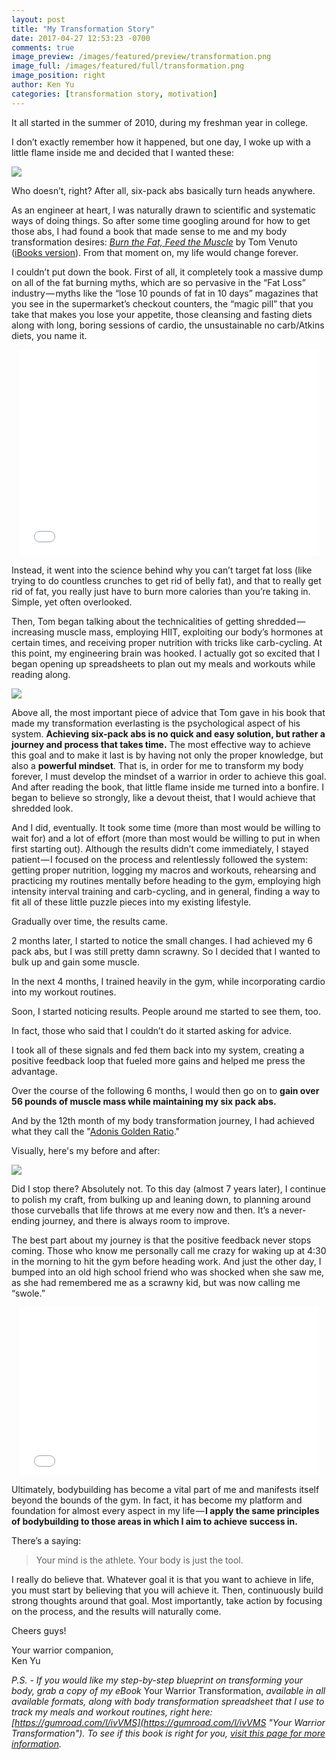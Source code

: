```yaml
---
layout: post
title: "My Transformation Story"
date: 2017-04-27 12:53:23 -0700
comments: true
image_preview: /images/featured/preview/transformation.png
image_full: /images/featured/full/transformation.png
image_position: right
author: Ken Yu
categories: [transformation story, motivation]
---
```


It all started in the summer of 2010, during my freshman year in college.

I don’t exactly remember how it happened, but one day, I woke up with a little flame inside me and decided that I wanted these:

<a href="/images/posts/transformation_story/abs.jpg" alt="Courtesy of the abs guys from Shilin Night Market — Taipei" class="image-link-wrapper">
  <img src="/images/posts/transformation_story/abs.jpg"/ class="max-width-image">
</a>

Who doesn’t, right? After all, six-pack abs basically turn heads anywhere.

As an engineer at heart, I was naturally drawn to scientific and systematic ways of doing things. So after some time googling around for how to get those abs, I had found a book that made sense to me and my body transformation desires:
*[Burn the Fat, Feed the Muscle](http://amzn.to/2qbz82v "Burn the Fat, Feed the Muscle")* by Tom Venuto ([iBooks version](https://itunes.apple.com/au/book/burn-the-fat-feed-the-muscle/id708413335?mt=11 "iBooks version")). From that moment on, my life would change forever.

I couldn’t put down the book. First of all, it completely took a massive dump on all of the fat burning myths, which are so pervasive in the “Fat Loss” industry — myths like the “lose 10 pounds of fat in 10 days” magazines that you see in the supermarket’s checkout counters, the “magic pill” that you take that makes you lose your appetite, those cleansing and fasting diets along with long, boring sessions of cardio, the unsustainable no carb/Atkins diets, you name it.

<center>
<iframe src="//giphy.com/embed/l0MYIbjlBxxw60O8E" width="480" height="330" frameBorder="0" class="giphy-embed" allowFullScreen></iframe></center>

Instead, it went into the science behind why you can’t target fat loss (like trying to do countless crunches to get rid of belly fat), and that to really get rid of fat, you really just have to burn more calories than you’re taking in. Simple, yet often overlooked.

Then, Tom began talking about the technicalities of getting shredded — increasing muscle mass, employing HIIT, exploiting our body’s hormones at certain times, and receiving proper nutrition with tricks like carb-cycling. At this point, my engineering brain was hooked. I actually got so excited that I began opening up spreadsheets to plan out my meals and workouts while reading along.

<a href="/images/posts/transformation_story/sheets.png" alt="Bodybuilding Spreadsheet" class="image-link-wrapper">
  <img src="/images/posts/transformation_story/sheets.png"/ class="max-width-image">
</a>

Above all, the most important piece of advice that Tom gave in his book that made my transformation everlasting is the psychological aspect of his system. **Achieving six-pack abs is no quick and easy solution, but rather a journey and process that takes time.** The most effective way to achieve this goal and to make it last is by having not only the proper knowledge, but also a **powerful mindset**. That is, in order for me to transform my body forever, I must develop the mindset of a warrior in order to achieve this goal. And after reading the book, that little flame inside me turned into a bonfire. I began to believe so strongly, like a devout theist, that I would achieve that shredded look.

And I did, eventually. It took some time (more than most would be willing to wait for) and a lot of effort (more than most would be willing to put in when first starting out). Although the results didn’t come immediately, I stayed patient — I focused on the process and relentlessly followed the system: getting proper nutrition, logging my macros and workouts, rehearsing and practicing my routines mentally before heading to the gym, employing high intensity interval training and carb-cycling, and in general, finding a way to fit all of these little puzzle pieces into my existing lifestyle. 

Gradually over time, the results came.

2 months later, I started to notice the small changes. I had achieved my 6 pack abs, but I was still pretty damn scrawny. So I decided that I wanted to bulk up and gain some muscle.

In the next 4 months, I trained heavily in the gym, while incorporating cardio into my workout routines.

Soon, I started noticing results. People around me started to see them, too.

In fact, those who said that I couldn’t do it started asking for advice.

I took all of these signals and fed them back into my system, creating a positive feedback loop that fueled more gains and helped me press the advantage.

Over the course of the following 6 months, I would then go on to **gain over 56 pounds of muscle mass while maintaining my six pack abs.**

And by the 12th month of my body transformation journey, I had achieved what they call the "[Adonis Golden Ratio](http://www.bodybuildingweightprogram.com/golden-ratio/ "Adonis Golden Ratio")."

Visually, here's my before and after:

<a href="/images/posts/transformation_story/beforeafter.png" alt="Before and after, 12 month transformation journey" class="image-link-wrapper">
  <img src="/images/posts/transformation_story/beforeafter.png"/ class="max-width-image">
</a>

Did I stop there? Absolutely not. To this day (almost 7 years later), I continue to polish my craft, from bulking up and leaning down, to planning around those curveballs that life throws at me every now and then. It’s a never-ending journey, and there is always room to improve.

The best part about my journey is that the positive feedback never stops coming. Those who know me personally call me crazy for waking up at 4:30 in the morning to hit the gym before heading work. And just the other day, I bumped into an old high school friend who was shocked when she saw me, as she had remembered me as a scrawny kid, but was now calling me “swole.”

<center>
<iframe src="//giphy.com/embed/l2JhCfCM9pH5XoXPG" width="480" height="269" frameBorder="0" class="giphy-embed" allowFullScreen></iframe></center>

Ultimately, bodybuilding has become a vital part of me and manifests itself beyond the bounds of the gym. In fact, it has become my platform and foundation for almost every aspect in my life — **I apply the same principles of bodybuilding to those areas in which I aim to achieve success in.**

There’s a saying:

> Your mind is the athlete. Your body is just the tool.

I really do believe that. Whatever goal it is that you want to achieve in life, you must start by believing that you will achieve it. Then, continuously build strong thoughts around that goal. Most importantly, take action by focusing on the process, and the results will naturally come.

Cheers guys!

Your warrior companion,<br/>
Ken Yu

*P.S. - If you would like my step-by-step blueprint on transforming your body, grab a copy of my eBook* Your Warrior Transformation, *available in all available formats, along with body transformation spreadsheet that I use to track my meals and workout routines, right here: [https://gumroad.com/l/ivVMS](https://gumroad.com/l/ivVMS "Your Warrior Transformation"). To see if this book is right for you, [visit this page for more information](www.sixpackwarriors.com/ebook "More Information").*
